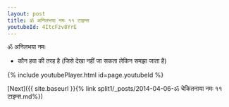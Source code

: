 ```yaml
---
layout: post
title: ॐ अनिलभया नमः ११ टाइम्स
youtubeId: 4ItcFzv8YrE
---
```

 
 
 ॐ अनिलभया नमः  
 
 -  कौन हवा की तरह है (जिसे देखा नहीं जा सकता लेकिन समझा जाता है) 
 
  
 
  
 
 
 
 
 
 


{% include youtubePlayer.html id=page.youtubeId %}
 
[Next]({{ site.baseurl }}{% link  split1/_posts/2014-04-06-ॐ चेकितनाया नमः ११ टाइम्स.md%})
 
